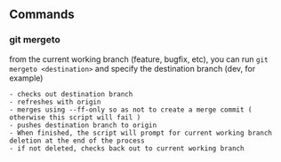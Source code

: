 ## Commands

### git mergeto

from the current working branch (feature, bugfix, etc), you can run `git mergeto <destination>` and specify the destination branch (dev, for example)

    - checks out destination branch
    - refreshes with origin
    - merges using --ff-only so as not to create a merge commit ( otherwise this script will fail )
    - pushes destination branch to origin
    - When finished, the script will prompt for current working branch deletion at the end of the process
    - if not deleted, checks back out to current working branch



